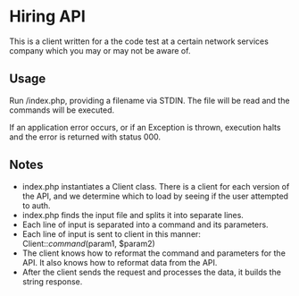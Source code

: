 # Hiring API

This is a client written for a the code test at a certain network services company which you may or may not be aware of.

## Usage

Run /index.php, providing a filename via STDIN. The file will be read and the commands will be executed.

If an application error occurs, or if an Exception is thrown, execution halts and the error is returned with status 000.

## Notes

* index.php instantiates a Client class. There is a client for each version of the API, and we determine which to load by seeing if the user attempted to auth.
* index.php finds the input file and splits it into separate lines.
* Each line of input is separated into a command and its parameters.
* Each line of input is sent to client in this manner: Client::$command($param1, $param2)
* The client knows how to reformat the command and parameters for the API. It also knows how to reformat data from the API.
* After the client sends the request and processes the data, it builds the string response.
